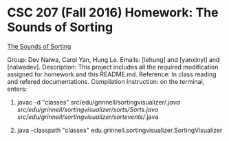 # CSC 207 (Fall 2016) Homework: The Sounds of Sorting

[The Sounds of Sorting](http://www.cs.grinnell.edu/~osera/courses/csc207/17sp/homeworks/the-sounds-of-sorting.html)

Group: Dev Nalwa, Carol Yan, Hung Le.
Emails: [lehung] and [yanxinyi] and [nalwadev].
Description: This project includes all the required modification assigned for homework and this README.md.
Reference: In class reading and refered documentations.
Compilation Instruction:
on the terminal, enters:
1. javac -d "classes" src/edu/grinnell/sortingvisualizer/*.java src/edu/grinnell/sortingvisualizer/sorts/Sorts.java src/edu/grinnell/sortingvisualizer/sortevents/*.java

2. java -classpath "classes" edu.grinnell.sortingvisualizer.SortingVisualizer




